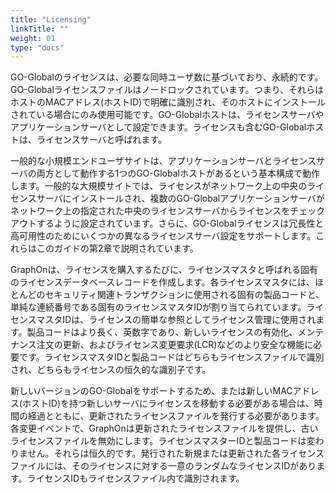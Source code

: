 ```yaml
---
title: "Licensing"
linkTitle: ""
weight: 01
type: "docs"
---
```

GO-Globalのライセンスは、必要な同時ユーザ数に基づいており、永続的です。GO-Globalライセンスファイルはノードロックされています。つまり、それらはホストのMACアドレス(ホストID)で明確に識別され、そのホストにインストールされている場合にのみ使用可能です。GO-Globalホストは、ライセンスサーバやアプリケーションサーバとして設定できます。ライセンスも含むGO-Globalホストは、ライセンスサーバと呼ばれます。

一般的な小規模エンドユーザサイトは、アプリケーションサーバとライセンスサーバの両方として動作する1つのGO-Globalホストがあるという基本構成で動作します。一般的な大規模サイトでは、ライセンスがネットワーク上の中央のライセンスサーバにインストールされ、複数のGO-Globalアプリケーションサーバがネットワーク上の指定された中央のライセンスサーバからライセンスをチェックアウトするように設定されています。さらに、GO-Globalライセンスは冗長性と高可用性のためにいくつかの異なるライセンスサーバ設定をサポートします。これらはこのガイドの第2章で説明されています。

GraphOnは、ライセンスを購入するたびに、ライセンスマスタと呼ばれる固有のライセンスデータベースレコードを作成します。各ライセンスマスタには、ほとんどのセキュリティ関連トランザクションに使用される固有の製品コードと、単純な連続番号である固有のライセンスマスタIDが割り当てられています。ライセンスマスタIDは、ライセンスの簡単な参照としてライセンス管理に使用されます。製品コードはより長く、英数字であり、新しいライセンスの有効化、メンテナンス注文の更新、およびライセンス変更要求(LCR)などのより安全な機能に必要です。ライセンスマスタIDと製品コードはどちらもライセンスファイルで識別され、どちらもライセンスの恒久的な識別子です。

新しいバージョンのGO-Globalをサポートするため、または新しいMACアドレス(ホストID)を持つ新しいサーバにライセンスを移動する必要がある場合は、時間の経過とともに、更新されたライセンスファイルを発行する必要があります。各変更イベントで、GraphOnは更新されたライセンスファイルを提供し、古いライセンスファイルを無効にします。ライセンスマスターIDと製品コードは変わりません。それらは恒久的です。発行された新規または更新された各ライセンスファイルには、そのライセンスに対する一意のランダムなライセンスIDがあります。ライセンスIDもライセンスファイル内で識別されます。

